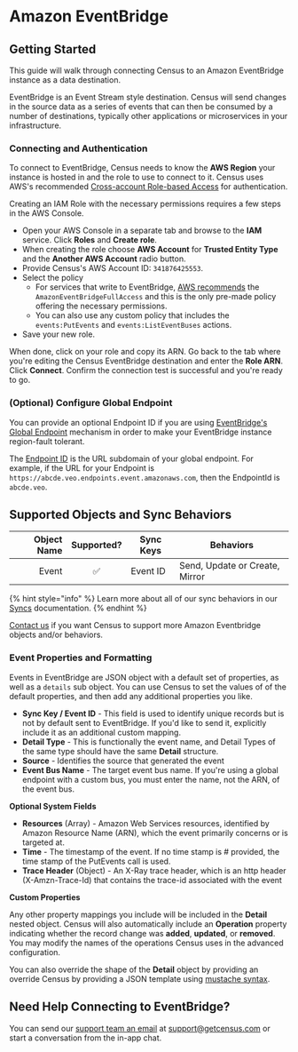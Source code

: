 # Amazon EventBridge

## Getting Started

This guide will walk through connecting Census to an Amazon EventBridge instance as a data destination.

EventBridge is an Event Stream style destination. Census will send changes in the source data as a series of events that can then be consumed by a number of destinations, typically other applications or microservices in your infrastructure.

### Connecting and Authentication

To connect to EventBridge, Census needs to know the **AWS Region** your instance is hosted in and the role to use to connect to it. Census uses AWS's recommended [Cross-account Role-based Access](https://aws.amazon.com/blogs/apn/securely-accessing-customer-aws-accounts-with-cross-account-iam-roles/) for authentication.

Creating an IAM Role with the necessary permissions requires a few steps in the AWS Console.

* Open your AWS Console in a separate tab and browse to the **IAM** service. Click **Roles** and **Create role**.
* When creating the role choose **AWS Account** for **Trusted Entity Type** and the **Another AWS Account** radio button.
* Provide Census's AWS Account ID: `341876425553`.
* Select the policy
  * For services that write to EventBridge, [AWS recommends](https://docs.aws.amazon.com/eventbridge/latest/userguide/eb-use-identity-based.html#eb-events-iam-roles) the `AmazonEventBridgeFullAccess` and this is the only pre-made policy offering the necessary permissions.
  * You can also use any custom policy that includes the `events:PutEvents` and `events:ListEventBuses` actions.
* Save your new role.

When done, click on your role and copy its ARN. Go back to the tab where you're editing the Census EventBridge destination and enter the **Role ARN**. Click **Connect**. Confirm the connection test is successful and you're ready to go.

### (Optional) Configure Global Endpoint

You can provide an optional Endpoint ID if you are using [EventBridge's Global Endpoint](https://docs.aws.amazon.com/eventbridge/latest/userguide/eb-global-endpoints.html) mechanism in order to make your EventBridge instance region-fault tolerant.

The [Endpoint ID](https://docs.aws.amazon.com/eventbridge/latest/APIReference/API_Endpoint.html#eventbridge-Type-Endpoint-EndpointId) is the URL subdomain of your global endpoint. For example, if the URL for your Endpoint is `https://abcde.veo.endpoints.event.amazonaws.com`, then the EndpointId is `abcde.veo`.

## Supported Objects and Sync Behaviors <a href="#supported-objects-and-sync-behaviors" id="supported-objects-and-sync-behaviors"></a>

| **Object Name** | **Supported?** | **Sync Keys** | **Behaviors**                  |
| --------------: | :------------: | ------------- | ------------------------------ |
|           Event |        ✅       | Event ID      | Send, Update or Create, Mirror |

{% hint style="info" %}
Learn more about all of our sync behaviors in our [Syncs](../syncs/overview.md) documentation.
{% endhint %}

[Contact us](mailto:support@getcensus.com) if you want Census to support more Amazon Eventbridge objects and/or behaviors.

### Event Properties and Formatting

Events in EventBridge are JSON object with a default set of properties, as well as a `details` sub object. You can use Census to set the values of of the default properties, and then add any additional properties you like.

* **Sync Key / Event ID** - This field is used to identify unique records but is not by default sent to EventBridge. If you'd like to send it, explicitly include it as an additional custom mapping.
* **Detail Type** - This is functionally the event name, and Detail Types of the same type should have the same **Detail** structure.
* **Source** - Identifies the source that generated the event
* **Event Bus Name** - The target event bus name. If you're using a global endpoint with a custom bus, you must enter the name, not the ARN, of the event bus.

**Optional System Fields**

* **Resources** (Array) - Amazon Web Services resources, identified by Amazon Resource Name (ARN), which the event primarily concerns or is targeted at.
* **Time** - The timestamp of the event. If no time stamp is # provided, the time stamp of the PutEvents call is used.
* **Trace Header** (Object) - An X-Ray trace header, which is an http header (X-Amzn-Trace-Id) that contains the trace-id associated with the event

**Custom Properties**

Any other property mappings you include will be included in the **Detail** nested object. Census will also automatically include an **Operation** property indicating whether the record change was **added**, **updated**, or **removed**. You may modify the names of the operations Census uses in the advanced configuration.

You can also override the shape of the **Detail** object by providing an override Census by providing a JSON template using [mustache syntax](https://mustache.github.io/mustache.5.html).

## Need Help Connecting to EventBridge?

You can send our [support team an email](mailto:support@getcensus.com) at support@getcensus.com or start a conversation from the in-app chat.
